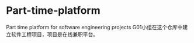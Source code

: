 # Part-time-platform
Part time platform for software engineering projects
G01小组在这个仓库中建立软件工程项目，项目是在线兼职平台。
